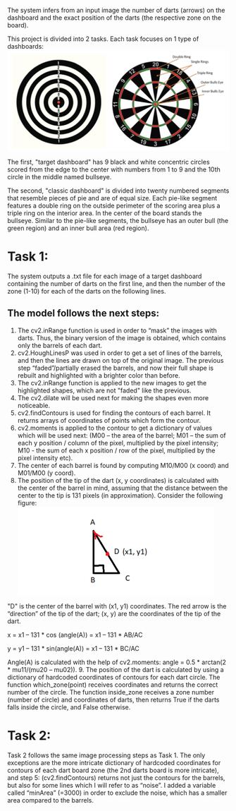 The system infers from an input image the number of darts (arrows) on the dashboard and the exact position of the darts (the respective zone on the board).

This project is divided into 2 tasks. Each task focuses on 1 type of dashboards:
![alt text](https://github.com/StegarescuAnaMaria/Automatic_Darts_Scoring_System_Computer_Vision/blob/main/images/1.png)

The first, "target dashboard" has 9 black and white concentric circles scored from the edge to the center with numbers from 1 to 9 and the 10th circle in the middle named bullseye.

The second, "classic dashboard" is divided into twenty numbered segments that resemble pieces of pie and are of equal size. Each pie-like segment features a double ring on the outside perimeter of the scoring area plus a triple ring on the interior area. In the center of the board stands the bullseye. Similar to the pie-like segments, the bullseye has an outer bull (the green region) and an inner bull area (red region). 

# Task 1:
The system outputs a .txt file for each image of a target dashboard containing the number of darts on the first line, and then the number of the zone (1-10) for each of the darts on the following lines.

## The model follows the next steps:
1. The cv2.inRange function is used in order to “mask” the images with darts. Thus, the binary version of the image is obtained, which contains only the barrels of each dart.
2. cv2.HoughLinesP was used in order to get a set of lines of the barrels, and then the lines are drawn on top of the original image. The previous step “faded”/partially erased the barrels, and now their full shape is rebuilt and highlighted with a brighter color than before.
3. The cv2.inRange function is applied to the new images to get the highlighted shapes, which are not "faded" like the previous.
4. The cv2.dilate will be used next for making the shapes even more noticeable.
5. cv2.findContours is used for finding the contours of each barrel. It returns arrays of coordinates of points which form the contour.
6. cv2.moments is applied to the contour to get a dictionary of values which will be used next: (M00 – the area of the barrel; M01 – the sum of each y position / column of the pixel, multiplied by the pixel intensity; M10 - the sum of each x position / row of the pixel, multiplied by the pixel intensity etc).
7. The center of each barrel is found by computing M10/M00 (x coord) and M01/M00 (y coord).
8. The position of the tip of the dart (x, y coordinates) is calculated with the center of the barrel in mind, assuming that the distance between the center to the tip is 131 pixels (in approximation). Consider the following figure:
![alt text](https://github.com/StegarescuAnaMaria/Automatic_Darts_Scoring_System_Computer_Vision/blob/main/images/4.png)

"D" is the center of the barrel with (x1, y1) coordinates. The red arrow is the “direction” of the tip of the dart; (x, y) are the coordinates of the tip of the dart.

x = x1 – 131 * cos (angle(A)) = x1 – 131 * AB/AC

y = y1 – 131 * sin(angle(A)) = x1 – 131 * BC/AC

Angle(A) is calculated with the help of cv2.moments: angle = 0.5 * arctan(2 * mu11/(mu20 – mu02)).
9. The position of the dart is calculated by using a dictionary of hardcoded coordinates  of contours for each dart circle. The function which_zone(point) receives coordinates and returns the correct number of the circle. The function inside_zone receives a zone number (number of circle) and coordinates of darts, then returns True if the darts falls inside the circle, and False otherwise.

# Task 2:
Task 2 follows the same image processing steps as Task 1. The only exceptions are the more intricate dictionary of hardcoded coordinates for contours of each dart board zone (the 2nd darts board is more intricate), and step 5: (cv2.findContours) returns not just the contours for the barrels, but also for some lines which I will refer to as “noise”. I added a variable called “minArea” (=3000) in order to exclude the noise, which has a smaller area compared to the barrels.
